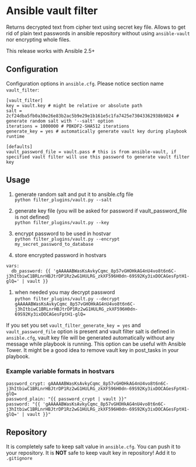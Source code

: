 # Ansible vault filter

Returns decrypted text from cipher text using secret key file. Allows to get rid of plain text passwords in ansible repository without using `ansible-vault` nor encrypting whole files.

This release works with Ansible 2.5+

## Configuration

Configuration options in `ansible.cfg`. Please notice section name `vault_filter`:

```
[vault_filter]
key = vault.key # might be relative or absolute path
salt = 2cf24dba5fb0a30e26e83b2ac5b9e29e1b161e5c1fa7425e73043362938b9824 # generate random salt with '--salt' option
iterations = 1000000 # PBKDF2-SHA512 iterations
generate_key = yes # automatically generate vault key during playbook runtime

[defaults]
vault_password_file = vault.pass # this is from ansible-vault, if specified vault filter will use this password to generate vault filter key
```

## Usage

1. generate random salt and put it to ansible.cfg file  
  `python filter_plugins/vault.py --salt`

1. generate key file (you will be asked for password if vault_password_file is not defined)  
    `python filter_plugins/vault.py --key`

1. encrypt password to be used in hostvar  
    `python filter_plugins/vault.py --encrypt my_secret_password_to_database`

1. store encrypted password in hostvars  
```
vars:  
  db_password: {{ 'gAAAAABWasKsAvkyCqmc_8p57vGHOHkAG4nU4vo8t6n6C-j3hItbiwC1BRLnrHBJtrDP1Rz2wG1HULRG_zkXF596H0dn-69S92Ky3ixDOCAGesFptH1-glQ=' | vault }}
```
1. when needed you may decrypt password  
    `python filter_plugins/vault.py --decrypt gAAAAABWasKsAvkyCqmc_8p57vGHOHkAG4nU4vo8t6n6C-j3hItbiwC1BRLnrHBJtrDP1Rz2wG1HULRG_zkXF596H0dn-69S92Ky3ixDOCAGesFptH1-glQ=`

If you set you set `vault_filter_generate_key = yes` and `vault_password_file` option is present and vault filter salt is defined in `ansible.cfg`, vault key file will be generated automatically without any message while playbook is running. This option can be useful with Ansible Tower. It might be a good idea to remove vault key in post_tasks in your playbook.

### Example variable formats in hostvars

```
password_crypt: gAAAAABWasKsAvkyCqmc_8p57vGHOHkAG4nU4vo8t6n6C-j3hItbiwC1BRLnrHBJtrDP1Rz2wG1HULRG_zkXF596H0dn-69S92Ky3ixDOCAGesFptH1-glQ=  
password_plain: "{{ password_crypt | vault }}"  
password: "{{ 'gAAAAABWasKsAvkyCqmc_8p57vGHOHkAG4nU4vo8t6n6C-j3hItbiwC1BRLnrHBJtrDP1Rz2wG1HULRG_zkXF596H0dn-69S92Ky3ixDOCAGesFptH1-glQ=' | vault }}"
```

## Repository

It is completely safe to keep salt value in `ansible.cfg`. You can push it to your repository.
It is **NOT** safe to keep vault key in repository! Add it to `.gitignore`
